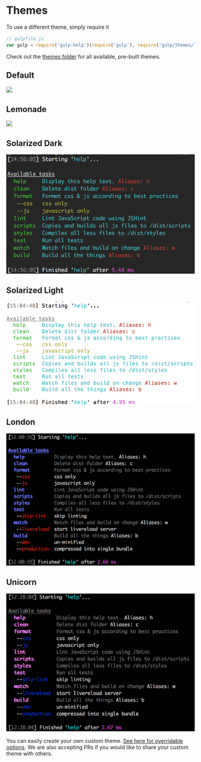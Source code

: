 # Themes

To use a different theme, simply require it

```js
// gulpfile.js
var gulp = require('gulp-help')(require('gulp'), require('gulp/themes/lemonade'));
```

Check out the [themes folder](../themes) for all available, pre-built themes.

## Default
![](../screenshot.png)  

## Lemonade
![](screenshots/lemonade.png)  

## Solarized Dark
![](screenshots/solarized_dark.png)  

## Solarized Light
![](screenshots/solarized_light.png)  

## London
![](screenshots/london.png)

## Unicorn
![](screenshots/unicorn.png)

You can easily create your own custom theme. [See here for overridable options](../index.js#L4).
We are also accepting PRs if you would like to share your custom theme with others.
